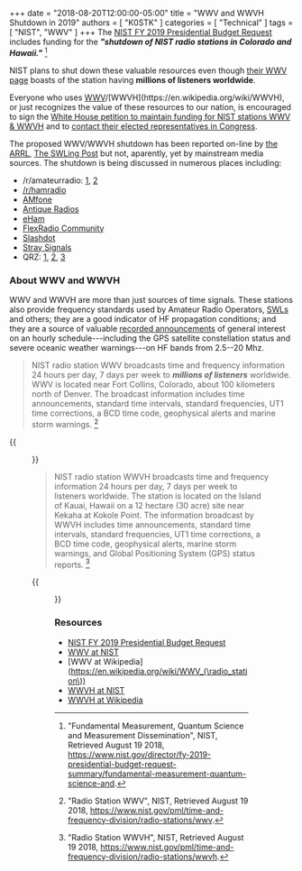 +++
date = "2018-08-20T12:00:00-05:00"
title = "WWV and WWVH Shutdown in 2019"
authors = [ "K0STK" ]
categories = [ "Technical" ]
tags = [ "NIST", "WWV" ]
+++
The [NIST FY 2019 Presidential Budget Request](https://www.nist.gov/fy-2019-presidential-budget-request-summary) includes funding for the ***"shutdown of NIST radio stations in Colorado and Hawaii."*** [^1]

NIST plans to shut down these valuable resources even though
[their WWV page](https://www.nist.gov/pml/time-and-frequency-division/radio-stations/wwv) boasts of the station having **millions of listeners worldwide**.

Everyone who uses [WWV](https://en.wikipedia.org/wiki/WWV_\(radio_station\))/[WWVH](https://en.wikipedia.org/wiki/WWVH), or just recognizes the value of these resources to our nation, is encouraged to sign the [White House petition to maintain funding for NIST stations WWV & WWVH](https://petitions.whitehouse.gov/petition/maintain-funding-nist-stations-wwv-wwvh) and to [contact their elected representatives in Congress](https://www.usa.gov/elected-officials/).
<!--more-->

[^1]: "Fundamental Measurement, Quantum Science and Measurement Dissemination", NIST, Retrieved August 19 2018, https://www.nist.gov/director/fy-2019-presidential-budget-request-summary/fundamental-measurement-quantum-science-and.

The proposed WWV/WWVH shutdown has been reported on-line 
by [the ARRL](http://www.arrl.org/news/nist-fy-2019-budget-would-eliminate-wwv-and-wwvhC), [The SWLing Post](https://swling.com/blog/2018/08/nist-fy2019-budget-includes-request-to-shutdown-wwv-and-wwvh/) but not, aparently, yet by mainstream media sources. The shutdown is being discussed in numerous places including:

* /r/amateurradio: [1](https://old.reddit.com/r/amateurradio/comments/96fy9m/budget_proposal_to_shut_down_wwv_wwvh_time/), [2](https://old.reddit.com/r/amateurradio/comments/98lqxc/httpspetitionswhitehousegovpetitionmaintainfunding/)
* [/r/hamradio](https://old.reddit.com/r/HamRadio/comments/97d7gv/wwv_time_broadcasts_going_away_in_2019/)
* [AMfone](http://amfone.net/Amforum/index.php?topic=44105.msg318018)
* [Antique Radios](https://www.antiqueradios.com/forums/viewtopic.php?t=345145&p=2898058)
* [eHam](https://www.eham.net/articles/41765)
* [FlexRadio Community](https://community.flexradio.com/flexradio/topics/wwv-shutdown-annonunced)
* [Slashdot](https://yro.slashdot.org/story/18/08/14/2310259/wwv-shortwave-time-broadcasts-may-be-slashed-in-2019)
* [Stray Signals](http://mangsebyo.com/?p=8978)
* QRZ: [1](https://forums.qrz.com/index.php?threads/proposed-wwv-wwvh-shutdown-in-the-2019-us-budget.624494/), [2](https://forums.qrz.com/index.php?threads/wwv-discontinuing-operations.624002/), [3](https://forums.qrz.com/index.php?threads/wwv-wwvh-to-get-the-axe.624082/)

### About WWV and WWVH

WWV and WWVH are more than just sources of time signals. These stations also
provide frequency standards used by Amateur Radio Operators,
[SWLs](https://en.wikipedia.org/wiki/Shortwave_listening) and others;
they are a good indicator of HF propagation conditions; and 
they are a source of valuable [recorded announcements](https://en.wikipedia.org/wiki/WWV_(radio_station)#Other_voice_announcements)
of general interest on an hourly schedule---including
the GPS satellite constellation status and severe oceanic weather
warnings---on HF bands from 2.5--20 Mhz.

>NIST radio station WWV broadcasts time and frequency information 24
>hours per day, 7 days per week to ***millions of listeners*** worldwide. WWV
>is located near Fort Collins, Colorado, about 100 kilometers north of
>Denver. The broadcast information includes time announcements, standard
>time intervals, standard frequencies, UT1 time corrections, a BCD time
>code, geophysical alerts and marine storm warnings. [^2]

{{<figure src="https://www.nist.gov/sites/default/files/styles/480_x_480_limit/public/images/2018/04/11/wwvbuilding_1.jpg?itok=aONZEu9F" attr="NIST" attrlink="https://www.nist.gov/pml/time-and-frequency-division/radio-stations/wwv" alt="Radio Station WWV" >}}

[^2]: "Radio Station WWV", NIST, Retrieved August 19 2018, https://www.nist.gov/pml/time-and-frequency-division/radio-stations/wwv.

>NIST radio station WWVH broadcasts time and frequency information 24
>hours per day, 7 days per week to listeners worldwide. The station is
>located on the Island of Kauai, Hawaii on a 12 hectare (30 acre) site
>near Kekaha at Kokole Point. The information broadcast by WWVH includes
>time announcements, standard time intervals, standard frequencies, UT1
>time corrections, a BCD time code, geophysical alerts, marine storm
>warnings, and Global Positioning System (GPS) status reports. [^3]

[^3]: "Radio Station WWVH", NIST, Retrieved August 19 2018, https://www.nist.gov/pml/time-and-frequency-division/radio-stations/wwvh.

{{<figure src="https://www.nist.gov/sites/default/files/styles/960_x_960_limit/public/images/2016/11/30/wwvhentrance.jpg?itok=uhksuiRQ" attr="NIST" attrlink="https://www.nist.gov/pml/time-and-frequency-division/time-services/wwvh-photo-gallery" alt="WWVH Entrance">}}

### Resources

* [NIST FY 2019 Presidential Budget Request](https://www.nist.gov/fy-2019-presidential-budget-request-summary)
* [WWV at NIST](https://www.nist.gov/pml/time-and-frequency-division/radio-stations/wwv)
* [WWV at Wikipedia](https://en.wikipedia.org/wiki/WWV_(\radio_station\))
* [WWVH at NIST](https://www.nist.gov/pml/time-and-frequency-division/radio-stations/wwvh)
* [WWVH at Wikipedia](https://en.wikipedia.org/wiki/WWVH)
